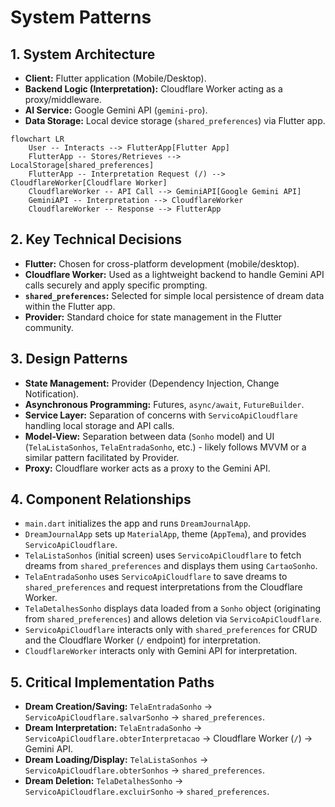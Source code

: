 # System Patterns

## 1. System Architecture

*   **Client:** Flutter application (Mobile/Desktop).
*   **Backend Logic (Interpretation):** Cloudflare Worker acting as a proxy/middleware.
*   **AI Service:** Google Gemini API (`gemini-pro`).
*   **Data Storage:** Local device storage (`shared_preferences`) via Flutter app.

```mermaid
flowchart LR
    User -- Interacts --> FlutterApp[Flutter App]
    FlutterApp -- Stores/Retrieves --> LocalStorage[shared_preferences]
    FlutterApp -- Interpretation Request (/) --> CloudflareWorker[Cloudflare Worker]
    CloudflareWorker -- API Call --> GeminiAPI[Google Gemini API]
    GeminiAPI -- Interpretation --> CloudflareWorker
    CloudflareWorker -- Response --> FlutterApp
```

## 2. Key Technical Decisions

*   **Flutter:** Chosen for cross-platform development (mobile/desktop).
*   **Cloudflare Worker:** Used as a lightweight backend to handle Gemini API calls securely and apply specific prompting.
*   **`shared_preferences`:** Selected for simple local persistence of dream data within the Flutter app.
*   **Provider:** Standard choice for state management in the Flutter community.

## 3. Design Patterns

*   **State Management:** Provider (Dependency Injection, Change Notification).
*   **Asynchronous Programming:** Futures, `async/await`, `FutureBuilder`.
*   **Service Layer:** Separation of concerns with `ServicoApiCloudflare` handling local storage and API calls.
*   **Model-View:** Separation between data (`Sonho` model) and UI (`TelaListaSonhos`, `TelaEntradaSonho`, etc.) - likely follows MVVM or a similar pattern facilitated by Provider.
*   **Proxy:** Cloudflare worker acts as a proxy to the Gemini API.

## 4. Component Relationships

*   `main.dart` initializes the app and runs `DreamJournalApp`.
*   `DreamJournalApp` sets up `MaterialApp`, theme (`AppTema`), and provides `ServicoApiCloudflare`.
*   `TelaListaSonhos` (initial screen) uses `ServicoApiCloudflare` to fetch dreams from `shared_preferences` and displays them using `CartaoSonho`.
*   `TelaEntradaSonho` uses `ServicoApiCloudflare` to save dreams to `shared_preferences` and request interpretations from the Cloudflare Worker.
*   `TelaDetalhesSonho` displays data loaded from a `Sonho` object (originating from `shared_preferences`) and allows deletion via `ServicoApiCloudflare`.
*   `ServicoApiCloudflare` interacts only with `shared_preferences` for CRUD and the Cloudflare Worker (`/` endpoint) for interpretation.
*   `CloudflareWorker` interacts only with Gemini API for interpretation.

## 5. Critical Implementation Paths

*   **Dream Creation/Saving:** `TelaEntradaSonho` -> `ServicoApiCloudflare.salvarSonho` -> `shared_preferences`.
*   **Dream Interpretation:** `TelaEntradaSonho` -> `ServicoApiCloudflare.obterInterpretacao` -> Cloudflare Worker (`/`) -> Gemini API.
*   **Dream Loading/Display:** `TelaListaSonhos` -> `ServicoApiCloudflare.obterSonhos` -> `shared_preferences`.
*   **Dream Deletion:** `TelaDetalhesSonho` -> `ServicoApiCloudflare.excluirSonho` -> `shared_preferences`. 